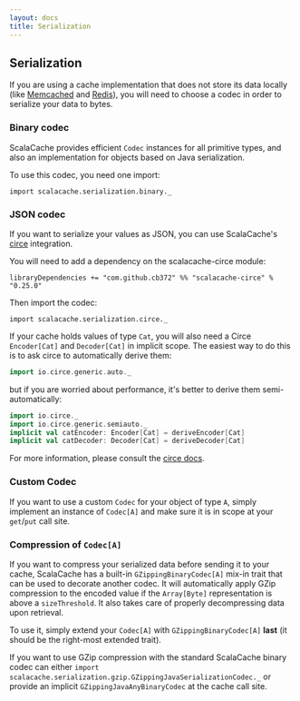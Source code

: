 ```yaml
---
layout: docs
title: Serialization
---
```


## Serialization

If you are using a cache implementation that does not store its data locally (like [Memcached](cache-implementations.html#memcached) and [Redis](cache-implementations.html#redis)), you will need to choose a codec in order to serialize your data to bytes.

### Binary codec

ScalaCache provides efficient `Codec` instances for all primitive types, and also an implementation for objects based on Java serialization.

To use this codec, you need one import:

```tut:silent
import scalacache.serialization.binary._
```

### JSON codec

If you want to serialize your values as JSON, you can use ScalaCache's [circe](https://circe.github.io/circe/) integration.

You will need to add a dependency on the scalacache-circe module:

```
libraryDependencies += "com.github.cb372" %% "scalacache-circe" % "0.25.0"
```

Then import the codec:

```tut:silent
import scalacache.serialization.circe._
```

If your cache holds values of type `Cat`, you will also need a Circe `Encoder[Cat]` and `Decoder[Cat]` in implicit scope. The easiest way to do this is to ask circe to automatically derive them:

```scala
import io.circe.generic.auto._
```

but if you are worried about performance, it's better to derive them semi-automatically:

```scala
import io.circe._
import io.circe.generic.semiauto._
implicit val catEncoder: Encoder[Cat] = deriveEncoder[Cat]
implicit val catDecoder: Decoder[Cat] = deriveDecoder[Cat]
```

For more information, please consult the [circe docs](https://circe.github.io/circe/).

### Custom Codec

If you want to use a custom `Codec` for your object of type `A`, simply implement an instance of `Codec[A]` and make sure it
is in scope at your `get`/`put` call site.

### Compression of `Codec[A]`

If you want to compress your serialized data before sending it to your cache, ScalaCache has a built-in `GZippingBinaryCodec[A]` mix-in
trait that can be used to decorate another codec. It will automatically apply GZip compression to the encoded value if the `Array[Byte]` representation is above a `sizeThreshold`. It also takes care of properly decompressing data upon retrieval.

To use it, simply extend your `Codec[A]` with `GZippingBinaryCodec[A]` **last** (it should be the right-most extended trait).

If you want to use GZip compression with the standard ScalaCache binary codec can either `import scalacache.serialization.gzip.GZippingJavaSerializationCodec._` or provide an implicit `GZippingJavaAnyBinaryCodec` at the cache call site.
